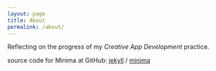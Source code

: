 ```yaml
---
layout: page
title: About
permalink: /about/
---
```


Reflecting on the progress of my *Creative App Development* practice.

source code for Minima at GitHub:
[jekyll][jekyll-organization] /
[minima](https://github.com/jekyll/minima)

[jekyll-organization]: https://github.com/jekyll

